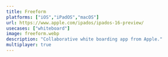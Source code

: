 ```yaml
---
title: Freeform
platforms: ["iOS","iPadOS","macOS"]
url: https://www.apple.com/ipados/ipados-16-preview/
usecases: ["whiteboard"]
image: freeform.webp
description: "Collaborative white boarding app from Apple."
multiplayer: true
---
```

